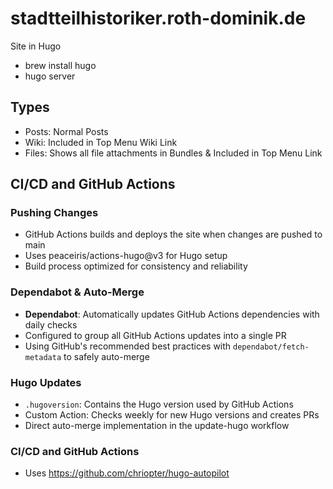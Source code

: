 # stadtteilhistoriker.roth-dominik.de
Site in Hugo

- brew install hugo
- hugo server

## Types

- Posts: Normal Posts
- Wiki: Included in Top Menu Wiki Link
- Files: Shows all file attachments in Bundles & Included in Top Menu Link


## CI/CD and GitHub Actions

### Pushing Changes
- GitHub Actions builds and deploys the site when changes are pushed to main
- Uses peaceiris/actions-hugo@v3 for Hugo setup
- Build process optimized for consistency and reliability

### Dependabot & Auto-Merge
- **Dependabot**: Automatically updates GitHub Actions dependencies with daily checks
- Configured to group all GitHub Actions updates into a single PR
-  Using GitHub's recommended best practices with `dependabot/fetch-metadata` to safely auto-merge

### Hugo Updates
- `.hugoversion`: Contains the Hugo version used by GitHub Actions
- Custom Action: Checks weekly for new Hugo versions and creates PRs
- Direct auto-merge implementation in the update-hugo workflow

### CI/CD and GitHub Actions

- Uses https://github.com/chriopter/hugo-autopilot